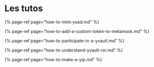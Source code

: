 # Les tutos

{% page-ref page="how-to-mint-yusd.md" %}

{% page-ref page="how-to-add-a-custom-token-to-metamask.md" %}

{% page-ref page="how-to-participate-in-a-yvault.md" %}

{% page-ref page="how-to-understand-yvault-roi.md" %}

{% page-ref page="how-to-make-a-yip.md" %}

